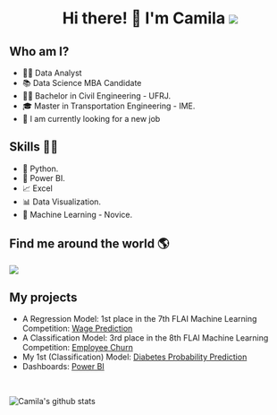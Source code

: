 

<h1 align="center"> Hi there!  👋 I'm Camila    <a href="https://www.linkedin.com/in/camila-maestrelli-leobons/" target="_blank"><img src="https://img.shields.io/badge/-LinkedIn-%230077B5?style=flat&logo=linkedin&logoColor=white" target="_blank"></a>
 


## Who am I? 


* 👩‍💻 Data Analyst 
* 📚 Data Science MBA Candidate
* 👩‍🎓 Bachelor in Civil Engineering - UFRJ.
* 🎓 Master in Transportation Engineering - IME.
* 🔩 I am currently looking for a new job





## Skills 👩‍💻

* 🐍 Python.
* 🧮 Power BI.
* 📈 Excel
* 📊 Data Visualization.
* 🔮 Machine Learning - Novice. 


## Find me around the world :earth_americas:

 <a href="https://www.linkedin.com/in/camila-maestrelli-leobons/"><img src="https://img.shields.io/badge/linkedin-%230077B5.svg?&style=for-the-badge&logo=linkedin&logoColor=white" /><a/>



## **My projects**

* A Regression Model: 1st place in the 7th FLAI Machine Learning Competition: [Wage Prediction](https://github.com/camilamaestrelli/Wage-Prediction-a-Regression-Competition)
* A Classification Model: 3rd place in the 8th FLAI Machine Learning Competition: [Employee Churn](https://github.com/camilamaestrelli/Employee-Churn-Classification-Competition)
* My 1st (Classification) Model: [Diabetes Probability Prediction](https://github.com/camilamaestrelli/Diabetes_probability_prediction)
* Dashboards: [Power BI](https://sites.google.com/view/portflio-bi-camilamaestrelli)
 
 
 <br>

![Camila's github stats](https://github-readme-stats.vercel.app/api?username=camilamaestrelli&show_icons=true&theme=radical&hide_rank=false)

<!--
**camilamaestrelli/camilamaestrelli** is a ✨ _special_ ✨ repository because its `README.md` (this file) appears on your GitHub profile.

Here are some ideas to get you started:

- 🔭 I’m currently working on ...
- 🌱 I’m currently learning ...
- 👯 I’m looking to collaborate on ...
- 🤔 I’m looking for help with ...
- 💬 Ask me about ...
- 📫 How to reach me: ...
- 😄 Pronouns: ...
- ⚡ Fun fact: ...
-->
